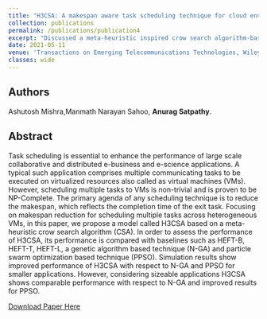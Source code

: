 ```yaml
---
title: "H3CSA: A makespan aware task scheduling technique for cloud environments"
collection: publications
permalink: /publications/publication4
excerpt: "Discussed a meta-heuristic inspired crow search algorithm-based task scheduling strategy to reduce the makespan for heterogeneous tasks onto virtual machines in cloud environments."
date: 2021-05-11
venue: 'Transactions on Emerging Telecommunications Technologies, Wiley'
classes: wide
---
```

## Authors
 Ashutosh Mishra,Manmath Narayan Sahoo, **Anurag Satpathy**.

## Abstract
Task scheduling is essential to enhance the performance of large scale collaborative and distributed e-business and e-science applications. A typical such application comprises multiple communicating tasks to be executed on virtualized resources also called as virtual machines (VMs). However, scheduling multiple tasks to VMs is non-trivial and is proven to be NP-Complete. The primary agenda of any scheduling technique is to reduce the makespan, which reflects the completion time of the exit task. Focusing on makespan reduction for scheduling multiple tasks across heterogeneous VMs, in this paper, we propose a model called H3CSA based on a meta-heuristic crow search algorithm (CSA). In order to assess the performance of H3CSA, its performance is compared with baselines such as HEFT-B, HEFT-T, HEFT-L, a genetic algorithm based technique (N-GA) and particle swarm optimization based technique (PPSO). Simulation results show improved performance of H3CSA with respect to N-GA and PPSO for smaller applications. However, considering sizeable applications H3CSA shows comparable performance with respect to N-GA and improved results for PPSO.

[Download Paper Here](https://doi.org/10.1002/ett.4277)
